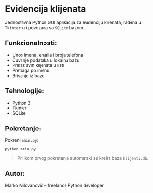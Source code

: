 # Evidencija klijenata

Jednostavna Python GUI aplikacija za evidenciju klijenata, rađena u `Tkinter`-u i povezana sa `SQLite` bazom.

## Funkcionalnosti:
- Unos imena, emaila i broja telefona
- Čuvanje podataka u lokalnu bazu
- Prikaz svih klijenata u listi
- Pretraga po imenu
- Brisanje iz baze

## Tehnologije:
- Python 3
- Tkinter
- SQLite

## Pokretanje:
Pokreni `main.py`:
```
python main.py
```

> Prilikom prvog pokretanja automatski se kreira baza `klijenti.db`.

## Autor:
Marko Milovanović – freelance Python developer